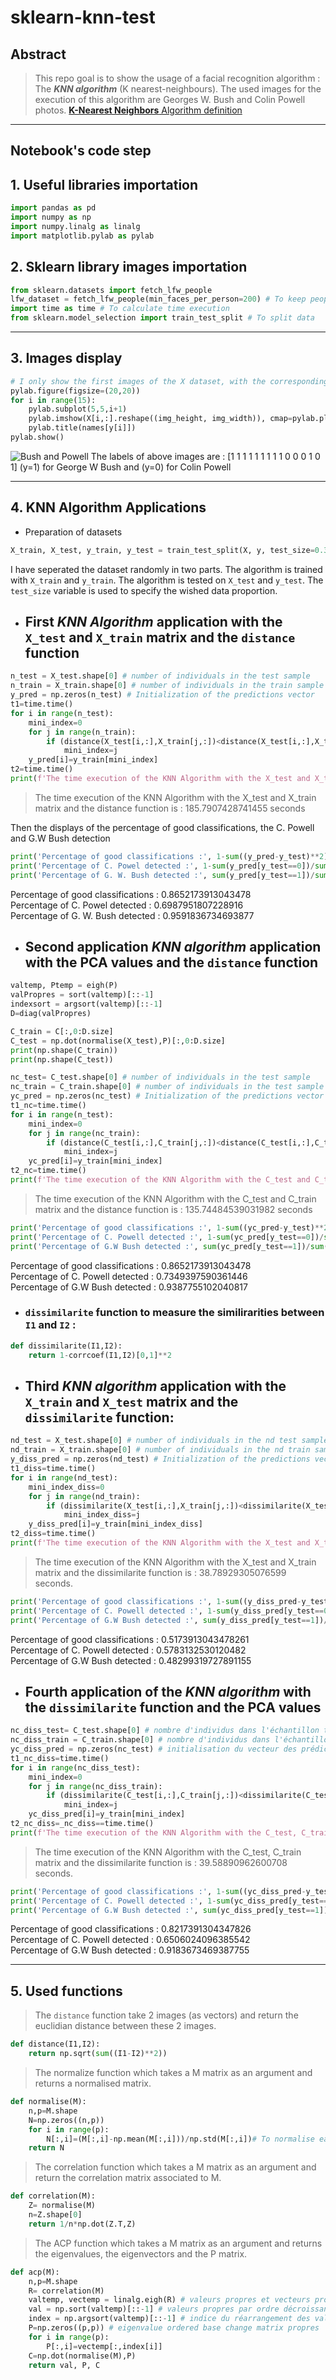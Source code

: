 # sklearn-knn-test
## Abstract
 > This repo goal is to show the usage of a facial recognition algorithm : The _**KNN algorithm**_ (K nearest-neighbours). The used images for the execution of this algorithm are Georges W. Bush and Colin Powell photos. [**K-Nearest Neighbors** Algorithm definition](https://en.wikipedia.org/wiki/K-nearest_neighbors_algorithm "k-nearest neighbors algorithm")
___
## Notebook's code step

## 1. Useful libraries importation
```python
import pandas as pd
import numpy as np
import numpy.linalg as linalg
import matplotlib.pylab as pylab
```
## 2. Sklearn library images importation
```python
from sklearn.datasets import fetch_lfw_people
lfw_dataset = fetch_lfw_people(min_faces_per_person=200) # To keep people who got 200 images or more
import time as time # To calculate time execution
from sklearn.model_selection import train_test_split # To split data
```
___
## 3. Images display
```python
# I only show the first images of the X dataset, with the corresponding names
pylab.figure(figsize=(20,20))
for i in range(15):
    pylab.subplot(5,5,i+1)
    pylab.imshow(X[i,:].reshape((img_height, img_width)), cmap=pylab.plt.cm.gray) # figure's display
    pylab.title(names[y[i]])
pylab.show()
```
![Bush and Powell](bush_powell.png)
The labels of above images are : [1 1 1 1 1 1 1 1 1 0 0 0 1 0 1] (y=1) for George W Bush and (y=0) for Colin Powell
___
## 4. **KNN Algorithm** Applications
* Preparation of datasets
```python
X_train, X_test, y_train, y_test = train_test_split(X, y, test_size=0.3)
```
I have seperated the dataset randomly in two parts. The algorithm is trained with `X_train` and `y_train`. The algorithm is tested on `X_test` and `y_test`. The `test_size` variable is used to specify the wished data proportion.
* ## First _KNN Algorithm_ application with the `X_test` and `X_train` matrix and the `distance` function
```python
n_test = X_test.shape[0] # number of individuals in the test sample
n_train = X_train.shape[0] # number of individuals in the train sample
y_pred = np.zeros(n_test) # Initialization of the predictions vector
t1=time.time()
for i in range(n_test):
    mini_index=0
    for j in range(n_train):
        if (distance(X_test[i,:],X_train[j,:])<distance(X_test[i,:],X_train[mini_index,:])):
            mini_index=j
    y_pred[i]=y_train[mini_index]
t2=time.time()
print(f'The time execution of the KNN Algorithm with the X_test and X_train matrix and the distance function is : {t2-t1} seconds')
```
> The time execution of the KNN Algorithm with the X_test and X_train matrix and the distance function is : 185.7907428741455 seconds

Then the displays of the percentage of good classifications, the C. Powell and G.W Bush detection

```python
print('Percentage of good classifications :', 1-sum((y_pred-y_test)**2)/n_test)
print('Percentage of C. Powel detected :', 1-sum(y_pred[y_test==0])/sum(y_test==0))
print('Percentage of G. W. Bush detected :', sum(y_pred[y_test==1])/sum(y_test==1))
```
Percentage of good classifications : 0.8652173913043478\
Percentage of C. Powel detected : 0.6987951807228916\
Percentage of G. W. Bush detected : 0.9591836734693877

* ## Second application _**KNN algorithm**_ application with the PCA values and the `distance` function
```python
valtemp, Ptemp = eigh(P)
valPropres = sort(valtemp)[::-1]
indexsort = argsort(valtemp)[::-1]
D=diag(valPropres)
```
```python
C_train = C[:,0:D.size]
C_test = np.dot(normalise(X_test),P)[:,0:D.size]
print(np.shape(C_train))
print(np.shape(C_test))
```
```python
nc_test= C_test.shape[0] # number of individuals in the test sample
nc_train = C_train.shape[0] # number of individuals in the test sample
yc_pred = np.zeros(nc_test) # Initialization of the predictions vector
t1_nc=time.time()
for i in range(n_test):
    mini_index=0
    for j in range(nc_train):
        if (distance(C_test[i,:],C_train[j,:])<distance(C_test[i,:],C_train[mini_index,:])):
            mini_index=j
    yc_pred[i]=y_train[mini_index]
t2_nc=time.time()
print(f'The time execution of the KNN Algorithm with the C_test and C_train matrix and the distance function is : {t2_nc-t1_nc} seconds')
```
> The time execution of the KNN Algorithm with the C_test and C_train matrix and the distance function is : 135.74484539031982 seconds
```python
print('Percentage of good classifications :', 1-sum((yc_pred-y_test)**2)/nc_test)
print('Percentage of C. Powell detected :', 1-sum(yc_pred[y_test==0])/sum(y_test==0))
print('Percentage of G.W Bush detected :', sum(yc_pred[y_test==1])/sum(y_test==1))
```
Percentage of good classifications : 0.8652173913043478\
Percentage of C. Powell detected : 0.7349397590361446\
Percentage of G.W Bush detected : 0.9387755102040817

* ### `dissimilarite` function to measure the similirarities between `I1` and `I2` : 

```python
def dissimilarite(I1,I2):
    return 1-corrcoef(I1,I2)[0,1]**2
```

* ## Third _**KNN algorithm**_ application with the `X_train` and `X_test` matrix and the `dissimilarite` function:

```python
nd_test = X_test.shape[0] # number of individuals in the nd test sample
nd_train = X_train.shape[0] # number of individuals in the nd train sample
y_diss_pred = np.zeros(nd_test) # Initialization of the predictions vector
t1_diss=time.time()
for i in range(nd_test):
    mini_index_diss=0
    for j in range(nd_train):
        if (dissimilarite(X_test[i,:],X_train[j,:])<dissimilarite(X_test[i,:],X_train[mini_index,:])):
            mini_index_diss=j
    y_diss_pred[i]=y_train[mini_index_diss]
t2_diss=time.time()
print(f'The time execution of the KNN Algorithm with the X_test and X_train matrix and the dissimilarite function is : {t2_diss-t1_diss} seconds.')
```
> The time execution of the KNN Algorithm with the X_test and X_train matrix and the dissimilarite function is : 38.78929305076599 seconds.

```python
print('Percentage of good classifications :', 1-sum((y_diss_pred-y_test)**2)/nd_test)
print('Percentage of C. Powell detected :', 1-sum(y_diss_pred[y_test==0])/sum(y_test==0))
print('Percentage of G.W Bush detected :', sum(y_diss_pred[y_test==1])/sum(y_test==1))
```
Percentage of good classifications : 0.5173913043478261\
Percentage of C. Powell detected : 0.5783132530120482\
Percentage of G.W Bush detected : 0.48299319727891155

* ## Fourth application of the _**KNN algorithm**_ with the `dissimilarite` function and the PCA values

```python
nc_diss_test= C_test.shape[0] # nombre d'individus dans l'échantillon test
nc_diss_train = C_train.shape[0] # nombre d'individus dans l'échantillon train
yc_diss_pred = np.zeros(nc_test) # initialisation du vecteur des prédictions
t1_nc_diss=time.time()
for i in range(nc_diss_test):
    mini_index=0
    for j in range(nc_diss_train):
        if (dissimilarite(C_test[i,:],C_train[j,:])<dissimilarite(C_test[i,:],C_train[mini_index,:])):
            mini_index=j
    yc_diss_pred[i]=y_train[mini_index]
t2_nc_diss=_nc_diss==time.time()
print(f'The time execution of the KNN Algorithm with the C_test, C_train matrix and the dissimilarite function is : {t2_nc_diss-t1_nc_diss} seconds.')
```
  > The time execution of the KNN Algorithm with the C_test, C_train matrix and the dissimilarite function is : 39.58890962600708 seconds.

```python
print('Percentage of good classifications :', 1-sum((yc_diss_pred-y_test)**2)/nc_diss_test)
print('Percentage of C. Powell detected :', 1-sum(yc_diss_pred[y_test==0])/sum(y_test==0))
print('Percentage of G.W Bush detected :', sum(yc_diss_pred[y_test==1])/sum(y_test==1))
```
Percentage of good classifications : 0.8217391304347826\
Percentage of C. Powell detected : 0.6506024096385542\
Percentage of G.W Bush detected : 0.9183673469387755

___
## 5. Used functions
> The `distance` function take 2 images (as vectors) and return the euclidian distance between these 2 images.
```python
def distance(I1,I2):
    return np.sqrt(sum((I1-I2)**2))
```

> The normalize function which takes a M matrix as an argument and returns a normalised matrix.

```python
def normalise(M):
    n,p=M.shape
    N=np.zeros((n,p))
    for i in range(p):
        N[:,i]=(M[:,i]-np.mean(M[:,i]))/np.std(M[:,i])# To normalise each row
    return N
```
> The correlation function which takes a M matrix as an argument and return the correlation matrix associated to M.

```python
def correlation(M):
    Z= normalise(M)
    n=Z.shape[0]
    return 1/n*np.dot(Z.T,Z)
```
> The ACP function which takes a M matrix as an argument and returns the eigenvalues, the eigenvectors and the P matrix.
```python
def acp(M):
    n,p=M.shape
    R= correlation(M)
    valtemp, vectemp = linalg.eigh(R) # valeurs propres et vecteurs propres de la matrice de corrélation
    val = np.sort(valtemp)[::-1] # valeurs propres par ordre décroissant
    index = np.argsort(valtemp)[::-1] # indice du réarrangement des valeurs propres par ordre décroissant
    P=np.zeros((p,p)) # eigenvalue ordered base change matrix propres
    for i in range(p):
        P[:,i]=vectemp[:,index[i]]
    C=np.dot(normalise(M),P)
    return val, P, C
```